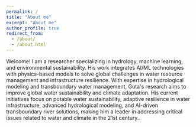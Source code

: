 ```yaml
---
permalink: /
title: "About me"
excerpt: "About me"
author_profile: true
redirect_from: 
  - /about/
  - /about.html
---
```


Welcome! I am a researcher specializing in hydrology, machine learning, and environmental sustainability. His work integrates AI/ML technologies with physics-based models to solve global challenges in water resource management and infrastructure resilience. With expertise in hydrological modeling and transboundary water management, Guta's research aims to improve global water sustainability and climate adaptation. His current initiatives focus on potable water sustainability, adaptive resilience in water infrastructure, advanced hydrological modeling, and AI-driven transboundary river solutions, making him a leader in addressing critical issues related to water and climate in the 21st century..

<!-- I earned my PhD in Political Science from the
[University *of* North Carolina *at* Chapel Hill](https://www.unc.edu) and my
BA in Political Science from [Haverford College](https://www.haverford.edu).
My academic work has been [published](publications) in the
*American Political Science Review*, *International Studies Quarterly*,
*Conflict Management and Peace Science*, and
*Political Science Research and Methods*, among other outlets. This
[research](research) explores the causes and consequences of political violence
using a broad variety of methods such as latent variable models, geospatial
analysis, and big data. I have [taught](teaching) quantitative methodology and
international relations, and am a certified instructor with
[The Carpentries](https://carpentries.org). -->